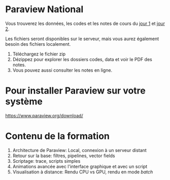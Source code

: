 # Paraview National
Vous trouverez les données, les codes et les notes de cours du [jour 1](Paraview-national-jour1.md) et [jour 2](Paraview-national-jour2.md).

Les fichiers seront disponibles sur le serveur, mais vous aurez également besoin des fichiers localement.

1. Téléchargez le fichier zip
2. Dézippez pour explorer les dossiers codes, data et voir le PDF des notes.
3. Vous pouvez aussi consulter les notes en ligne.

# Pour installer Paraview sur votre système
https://www.paraview.org/download/

# Contenu de la formation
1. Architecture de Paraview: Local, connexion à un serveur distant
2. Retour sur la base: filtres, pipelines, vector fields
3. Scriptage: trace, scripts simples
4. Animations avancée avec l'interface graphique et avec un script
5. Visualisation à distance: Rendu CPU vs GPU, rendu en mode _batch_ 
